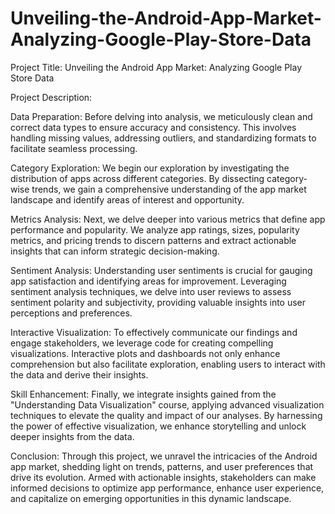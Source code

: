 # Unveiling-the-Android-App-Market-Analyzing-Google-Play-Store-Data

Project Title: Unveiling the Android App Market: Analyzing Google Play Store Data

Project Description:

Data Preparation: Before delving into analysis, we meticulously clean and correct data types to ensure accuracy and consistency. This involves handling missing values, addressing outliers, and standardizing formats to facilitate seamless processing.

Category Exploration: We begin our exploration by investigating the distribution of apps across different categories. By dissecting category-wise trends, we gain a comprehensive understanding of the app market landscape and identify areas of interest and opportunity.

Metrics Analysis: Next, we delve deeper into various metrics that define app performance and popularity. We analyze app ratings, sizes, popularity metrics, and pricing trends to discern patterns and extract actionable insights that can inform strategic decision-making.

Sentiment Analysis: Understanding user sentiments is crucial for gauging app satisfaction and identifying areas for improvement. Leveraging sentiment analysis techniques, we delve into user reviews to assess sentiment polarity and subjectivity, providing valuable insights into user perceptions and preferences.

Interactive Visualization: To effectively communicate our findings and engage stakeholders, we leverage code for creating compelling visualizations. Interactive plots and dashboards not only enhance comprehension but also facilitate exploration, enabling users to interact with the data and derive their insights.

Skill Enhancement: Finally, we integrate insights gained from the "Understanding Data Visualization" course, applying advanced visualization techniques to elevate the quality and impact of our analyses. By harnessing the power of effective visualization, we enhance storytelling and unlock deeper insights from the data.

Conclusion: Through this project, we unravel the intricacies of the Android app market, shedding light on trends, patterns, and user preferences that drive its evolution. Armed with actionable insights, stakeholders can make informed decisions to optimize app performance, enhance user experience, and capitalize on emerging opportunities in this dynamic landscape.
